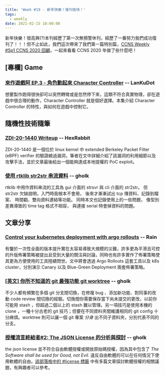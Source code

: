 ```yaml
---
title: 'Week #19 - 新年快樂！復刊愉快！'
tags:
  - weekly
date: 2021-02-15 10:00:00
---
```


新年快樂！很高興(?)本刊經歷了第一次無預警休刊，經歷了一番努力我們成功復刊了！！！但不止如此，我們這次帶來了我們第一篇特別篇，[CCNS Weekly #Sp1 CCNS 2020 回顧]()，一起來看看 CCNS 2020 年做了些什麼吧！

## [專欄] Game
### [來作遊戲阿 EP.3 - 角色動起來 Character Controller](https://youtu.be/DumPGt7jz-g) -- LanKuDot
想要製作跑得很快卻可以突然轉彎或是忽然停下來，這類不符合真實物理，卻在遊戲中很合理的動作，Character Controller 就是個好選擇。本集介紹 Character Controller 的特性，與如何在遊戲中控制它。

## 隨機性技術隨筆
### [ZDI-20-1440 Writeup](https://blog.hexrabbit.io/2021/02/07/ZDI-20-1440-writeup/) -- HexRabbit
ZDI-20-1440 是一個位於 linux kernel 中 extended Berkeley Packet Filter (eBPF) verifier 的驗證繞過漏洞，筆者在文中詳細介紹了該漏洞的利用細節以及攻擊手法，並於文章最後給出一個能夠達成本地提權的 PoC exploit。

### [使用 rtklib str2str 串流資料](http://gholk.github.io/gnss-rtklib-str2str-stream-usage.html) -- gholk
rtklib 中用作資料串流的工具為 gui 介面的 strsvr 與 cli 介面的 str2str。 但 str2str 欠缺說明，入門時我根本不會用， 後來才漸漸試出 tcp 傳資料、記錄到檔案、 時間戳、雙向資料連結等功能。 同時本文也記錄使用上的一些問題， 像型別差異導致的 time tag 格式不相容， 與連接 serial 時會掉資料的問題。

## 文章分享
### [Control your kubernetes deployment with argo rollouts](https://medium.com/@ptran32/control-your-kubernetes-deployment-with-argo-rollouts-adb54c4e9b7d) -- Rain
有鑒於一次性全面的版本提升實在太容易導致大規模的災難，許多更為平滑且可控的升版佈署策略被提出且受到大量的關注與討論，同時也有許多實作了佈署策略使其更為方便使用的工具陸續問世。文中將會透過 Argo Rollouts 這套工具以及 k8s cluster，分別演示 Canary 以及 Blue-Green Deployment 兩套佈署策略。

### [[英文] 你所不知道的 git 最強功能 git worktree](https://medium.com/swlh/git-worktrees-the-best-git-feature-youve-never-heard-of-9cd21df67baf) -- gholk
不少人都有頻繁在多個 git 分支間切換，在修複 bug 、添加新功能、對同事的改動 code review 間切換的經驗。切換間你需要保存當下尚未提交的更改，以前你可能用 stash ，但超過二個以上的 stash 難以管理。另一項技巧是使用本機的 clone ，一種十分古老的 git 技巧；但要在不同資料夾間維護相同的 git config 十分麻煩。worktree 則可以讓一個 git 專案 *分身* 出不同子資料夾，分別代表不同的分支。

### [授權流言終結者#2: The JSON License 的分析與探討](https://blog.gcos.me/post/2012-05-03_opensource_myth_buster_2_json_license/) -- gholk
the json license 並不符合自由軟體授權或開放原始碼授權，因為其中包含了 *The Software shall be used for Good, not Evil.* 違反自由軟體的可以在任何情況下使用軟體的自由。[該部落格中的 #license 標籤](https://blog.gcos.me/tags/license/page/2/) 中有多篇文章探討軟體授權的相關議題，有興趣者可以參考。
